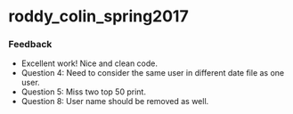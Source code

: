 # roddy_colin_spring2017
### Feedback
- Excellent work! Nice and clean code.
- Question 4: Need to consider the same user in different date file as one user.
- Question 5: Miss two top 50 print. 
- Question 8: User name should be removed as well. 

